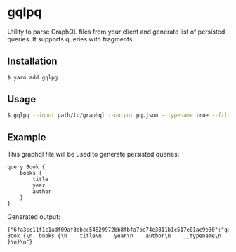 # gqlpq

Utility to parse GraphQL files from your client and generate list of persisted queries. It supports queries with fragments.

## Installation

```bash
$ yarn add gqlpg
```

## Usage

```bash
$ gqlpq --input path/to/graphql --output pq.json --typename true --filter "((\.graphql)|(\.gql))$"
```

## Example

This graphql file will be used to generate persisted queries:

```
query Book {
    books {
        title
        year
        author
    }
}
```

Generated output:

```
{"6fa3cc11f1c1adf09af3dbcc54829972bb8fbfa7be74e3811b1c517e01ac9e30":"query Book {\n  books {\n    title\n    year\n    author\n    __typename\n  }\n}\n"}
```
